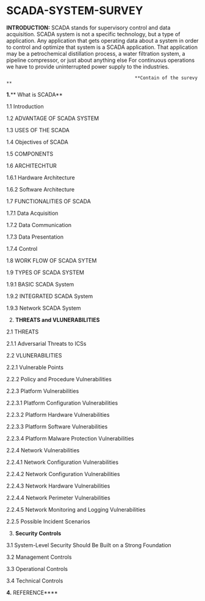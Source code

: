 # SCADA-SYSTEM-SURVEY
**INTRODUCTION:** SCADA stands for supervisory control and data acquisition. SCADA system is not a 
specific technology, but a type of application. Any application that gets operating data 
about a system in order to control and optimize that system is a SCADA application. That 
application may be a petrochemical distillation process, a water filtration system, a 
pipeline compressor, or just about anything else For continuous operations we have to 
provide uninterrupted power supply to the industries.


                                                   **Contain of the surevy **
                                                  

**1.**** What is SCADA**

 1.1 Introduction
 
 1.2 ADVANTAGE OF SCADA SYSTEM
 
 1.3 USES OF THE SCADA
 
 1.4 Objectives of SCADA
 
 1.5 COMPONENTS
 
 1.6 ARCHITECHTUR
 
  1.6.1 Hardware Architecture
  
  1.6.2 Software Architecture
  
 1.7 FUNCTIONALITIES OF SCADA
 
  1.7.1 Data Acquisition
  
  1.7.2 Data Communication
  
  1.7.3 Data Presentation
  
  1.7.4 Control
  
 1.8 WORK FLOW OF SCADA SYTEM
 
 1.9 TYPES OF SCADA SYSTEM
 
  1.9.1 BASIC SCADA System
  
  1.9.2 INTEGRATED SCADA System
  
  1.9.3 Network SCADA System
  
  
2. **THREATS and VLUNERABILITIES**

 2.1 THREATS
 
  2.1.1 Adversarial Threats to ICSs
  
 2.2 VLUNERABILITIES
 
  2.2.1 Vulnerable Points
  
  2.2.2 Policy and Procedure Vulnerabilities
  
  2.2.3 Platform Vulnerabilities
  
   2.2.3.1 Platform Configuration Vulnerabilities
   
   2.2.3.2 Platform Hardware Vulnerabilities
   
   2.2.3.3 Platform Software Vulnerabilities
   
   2.2.3.4 Platform Malware Protection Vulnerabilities
   
  2.2.4 Network Vulnerabilities
  
   2.2.4.1 Network Configuration Vulnerabilities
   
   2.2.4.2 Network Configuration Vulnerabilities
   
   2.2.4.3 Network Hardware Vulnerabilities
   
   2.2.4.4 Network Perimeter Vulnerabilities
   
   2.2.4.5 Network Monitoring and Logging Vulnerabilities
   
  2.2.5 Possible Incident Scenarios

3. **Security Controls**

 3.1 System-Level Security Should Be Built on a Strong Foundation
 
 3.2 Management Controls
 
 3.3 Operational Controls
 
 3.4 Technical Controls
 
**4.** REFERENCE****
